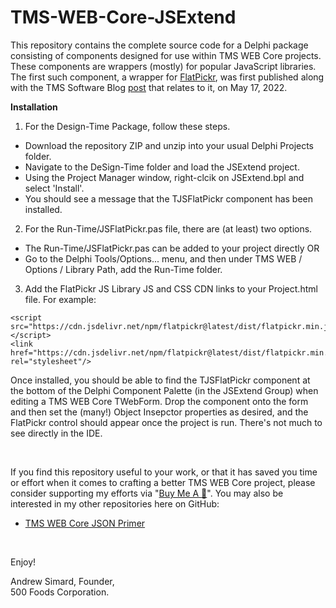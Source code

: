 # TMS-WEB-Core-JSExtend

This repository contains the complete source code for a Delphi package consisting of components designed for use within TMS WEB Core projects.  These components are wrappers (mostly) for popular JavaScript libraries. The first such component, a wrapper for [FlatPickr](https://flatpickr.js.org/), was first published along with the TMS Software Blog [post](https://www.tmssoftware.com/site/blog.asp?post=937) that relates to it, on May 17, 2022.

**Installation**

1. For the Design-Time Package, follow these steps.
- Download the repository ZIP and unzip into your usual Delphi Projects folder.
- Navigate to the DeSign-Time folder and load the JSExtend project.
- Using the Project Manager window, right-clcik on JSExtend.bpl and select 'Install'.
- You should see a message that the TJSFlatPickr component has been installed.

2. For the Run-Time/JSFlatPickr.pas file, there are (at least) two options.
- The Run-Time/JSFlatPickr.pas can be added to your project directly OR
- Go to the Delphi Tools/Options... menu, and then under TMS WEB / Options / Library Path, add the Run-Time folder.

3. Add the FlatPickr JS Library JS and CSS CDN links to your Project.html file. For example:
```
<script src="https://cdn.jsdelivr.net/npm/flatpickr@latest/dist/flatpickr.min.js"></script>
<link href="https://cdn.jsdelivr.net/npm/flatpickr@latest/dist/flatpickr.min.css" rel="stylesheet"/>
```
Once installed, you should be able to find the TJSFlatPickr component at the bottom of the Delphi Component Palette (in the JSExtend Group) when editing a TMS WEB Core TWebForm.  Drop the component onto the form and then set the (many!) Object Insepctor properties as desired, and the FlatPickr control should appear once the project is run.  There's not much to see directly in the IDE.

&nbsp;  

If you find this repository useful to your work, or that it has saved you time or effort when it comes to crafting a better TMS WEB Core project, please consider supporting my efforts via "[Buy Me A :pizza:](https://www.buymeacoffee.com/andrewsimard500)". You may also be interested in my other repositories here on GitHub:
- [TMS WEB Core JSON Primer](https://github.com/500Foods/TMS-WEB-Core-JSON-Primer)

&nbsp;  

Enjoy!

Andrew Simard, Founder,  
500 Foods Corporation.
